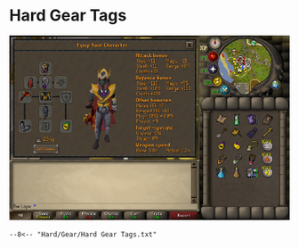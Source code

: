 # Hard Gear Tags

![Hard Gear](../images/Hard%20Gear.png)

``` title=""
--8<-- "Hard/Gear/Hard Gear Tags.txt"
```